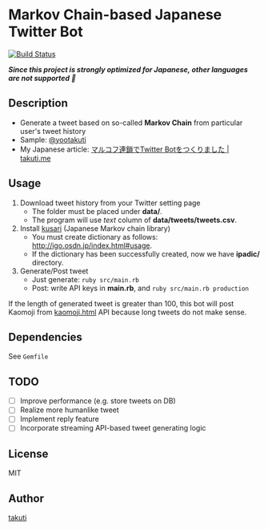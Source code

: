 Markov Chain-based Japanese Twitter Bot
===

[![Build Status](https://travis-ci.org/takuti/twitter-bot.svg)](https://travis-ci.org/takuti/twitter-bot)

***Since this project is strongly optimized for Japanese, other languages are not supported :sushi:***

## Description

- Generate a tweet based on so-called **Markov Chain** from particular user's tweet history
- Sample: [@yootakuti](https://twitter.com/yootakuti)
- My Japanese article: [マルコフ連鎖でTwitter Botをつくりました | takuti.me](http://takuti.me/note/twitter-bot/)

## Usage

1. Download tweet history from your Twitter setting page
	- The folder must be placed under **data/**.
	- The program will use *text* column of **data/tweets/tweets.csv**.
2. Install [kusari](https://github.com/takuti/kusari) (Japanese Markov chain library)
	- You must create dictionary as follows: http://igo.osdn.jp/index.html#usage.
	- If the dictionary has been successfully created, now we have **ipadic/** directory.
3. Generate/Post tweet
	- Just generate: `ruby src/main.rb`
	- Post: write API keys in **main.rb**, and `ruby src/main.rb production`

If the length of generated tweet is greater than 100, this bot will post Kaomoji from [kaomoji.html](https://github.com/tatat/kaomoji.html) API because long tweets do not make sense.

## Dependencies

See `Gemfile`

## TODO

- [ ] Improve performance (e.g. store tweets on DB)
- [ ] Realize more humanlike tweet
- [ ] Implement reply feature
- [ ] Incorporate streaming API-based tweet generating logic

## License

MIT

## Author

[takuti](http://github.com/takuti)